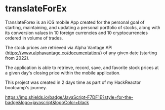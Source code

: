 # translateForEx

TranslateForex is an iOS mobile App created for the personal goal of starting, maintaining, and updating a personal portfolio of stocks,
along with its conversion values in 10 foreign currencies and 10 cryptocurrencies ordered in volume of trades.

The stock prices are retrieved via Alpha Vantage API (https://www.alphavantage.co/documentation/) of any given date (starting from 2022).

The application is able to retrieve, record, save, and favorite stock prices at a given day's closing price within the mobile application.

This project was created in 2 days time as part of my HackReactor bootcamp's journey.

https://img.shields.io/badge/JavaScript-F7DF1E?style=for-the-badge&logo=javascript&logoColor=black
